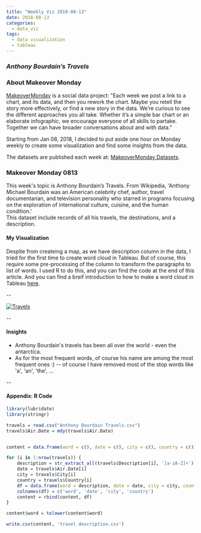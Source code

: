 ```yaml
---
title: "Weekly Viz 2018-08-13"
date: 2018-08-13
categories:
  - data_viz
tags:
  - data visualization
  - tableau
---
```


### *Anthony Bourdain’s Travels*


### About Makeover Monday

[MakeoverMonday](http://www.makeovermonday.co.uk/) is a social data project:
"Each week we post a link to a chart, and its data, and then you rework the chart.
Maybe you retell the story more effectively, or find a new story in the data.
We’re curious to see the different approaches you all take. Whether it’s a simple bar chart or an elaborate infographic, we encourage everyone of all skills to partake.
Together we can have broader conversations about and with data."

Starting from Jan 08, 2018, I decided to put aside one hour on Monday weekly to create some visualization and find some insights from the data.

The datasets are published each week at: [MakeoverMonday Datasets](http://www.makeovermonday.co.uk/data/).

### Makeover Monday 0813

This week's topic is Anthony Bourdain’s Travels. From Wikipedia, 'Anthony Michael Bourdain was an American celebrity chef, author, travel documentarian, and television personality who starred in programs focusing on the exploration of international culture, cuisine, and the human condition.'  
This dataset include records of all his travels, the destinations, and a description.


#### My Visualization

Despite from createing a map, as we have description column in the data, I tried for the first time to create word cloud in Tableau. But of course, this require some pre-processing of the column to transform the paragraphs to list of words. I used R to do this, and you can find the code at the end of this article. And you can find a breif introduction to how to make a word cloud in Tableau [here](https://kb.tableau.com/articles/howto/creating-a-word-cloud).

--  
<div class='tableauPlaceholder' id='viz1534225799813' style='position: relative'>
<noscript><a href='#'>
<img alt='Travels ' src='https:&#47;&#47;public.tableau.com&#47;static&#47;images&#47;95&#47;95GKTZBNM&#47;1_rss.png' style='border: none' />
</a></noscript>
<object class='tableauViz'  style='display:none;'>
  <param name='host_url' value='https%3A%2F%2Fpublic.tableau.com%2F' />
  <param name='embed_code_version' value='3' />
  <param name='path' value='shared&#47;95GKTZBNM' />
  <param name='toolbar' value='yes' />
  <param name='static_image' value='https:&#47;&#47;public.tableau.com&#47;static&#47;images&#47;95&#47;95GKTZBNM&#47;1.png' />
  <param name='animate_transition' value='yes' />
  <param name='display_static_image' value='yes' />
  <param name='display_spinner' value='yes' />
  <param name='display_overlay' value='yes' />
  <param name='display_count' value='yes' />
  <param name='filter' value='publish=yes' />
</object></div>            
<script type='text/javascript'>          
  var divElement = document.getElementById('viz1534225799813');      
  var vizElement = divElement.getElementsByTagName('object')[0];     
  vizElement.style.width='800px';vizElement.style.height='827px';      
  var scriptElement = document.createElement('script');                
  scriptElement.src = 'https://public.tableau.com/javascripts/api/viz_v1.js';  
  vizElement.parentNode.insertBefore(scriptElement, vizElement);             
</script>  

--  

#### Insights
* Anthony Bourdain's travels has been all over the world - even the antarctica.  
* As for the most frequent words, of course his name are among the most frequent ones :) -- of course I have removed most of the stop words like 'a', 'an', 'the', ...  

--  

#### Appendix: R Code


```r  
library(lubridate)
library(stringr)

travels = read.csv("Anthony Bourdain Travels.csv")
travels$Air.Date = mdy(travels$Air.Date)


content = data.frame(word = c(), date = c(), city = c(), country = c())

for (i in 1:nrow(travels)) {
    description = str_extract_all(travels$Description[i], '[a-zA-Z]+')
    date = travels$Air.Date[i]
    city = travels$City[i]
    country = travels$Country[i]
    df = data.frame(word = description, date = date, city = city, country = country)
    colnames(df) = c('word', 'date', 'city', 'country')
    content = rbind(content, df)
}

content$word = tolower(content$word)

write.csv(content, 'travel description.csv')

```  

